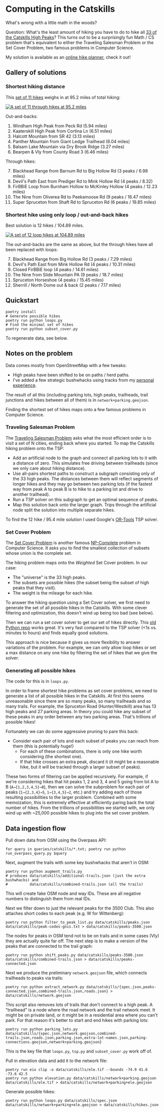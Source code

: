# Computing in the Catskills

What's wrong with a little math in the woods?

Question: What's the least amount of hiking you have to do to hike all [33 of the Catskills High Peaks][peaks]? This turns out to be a surprisingly fun Math / CS problem that's equivalent to either the Traveling Salesman Problem or the Set Cover Problem, two famous problems in Computer Science.

My solution is available as an [online hike planner][planner], check it out!

## Gallery of solutions

### Shortest hiking distance

This [set of 11 hikes][geojson-95.2] weighs in at 95.2 miles of total hiking:

[![A set of 11 through hikes at 95.2 miles](/gallery/11-through-hikes-95.2-miles.png)][geojson-95.2]

Out-and-backs:

1. Windham High Peak from Peck Rd (5.94 miles)
1. Kaaterskill High Peak from Cortina Ln (6.51 miles)
1. Halcott Mountain from SR 42 (3.13 miles)
1. Panther Mountain from Giant Ledge Trailhead (6.04 miles)
1. Balsam Lake Mountain via Dry Brook Ridge (3.27 miles)
1. Bearpen & Vly from County Road 3 (6.46 miles)

Through hikes:

7. Blackhead Range from Barnum Rd to Big Hollow Rd (3 peaks / 6.98 miles)
7. Devil's Path East from Prediger Rd to Mink Hollow Rd (4 peaks / 8.32)
7. FirBBiE Loop from Burnham Hollow to McKinley Hollow (4 peaks / 12.23 miles)
7. The Nine from Oliverea Rd to Peekamoose Rd (9 peaks / 16.47 miles)
7. Super Spruceton from Shaft Rd to Spruceton Rd (6 peaks / 19.85 miles)

### Shortest hike using only loop / out-and-back hikes

Best solution is 12 hikes / 104.89 miles.

[![A set of 12 loop hikes at 104.89 miles](/gallery/12-loop-hikes-104.9-miles.png)][geojson-104.9]

The out-and-backs are the same as above, but the through hikes have all been replaced with loops:

7. Blackhead Range from Big Hollow Rd (3 peaks / 7.29 miles)
7. Devil's Path East from Mink Hollow Rd (4 peaks / 10.31 miles)
7. Closed FirBBiE loop (4 peaks / 14.61 miles)
7. The Nine from Slide Mountain PA (9 peaks / 18.7 miles)
7. Spruceton Horseshoe (4 peaks / 15.45 miles)
7. Sherrill / North Dome out & back (2 peaks / 7.17 miles)

## Quickstart

    poetry install
    # Generate possible hikes
    poetry run python loops.py
    # Find the minimal set of hikes
    poetry run python subset_cover.py

To regenerate data, see below.

## Notes on the problem

Data comes mostly from OpenStreetMap with a few tweaks:

- High peaks have been shifted to be on paths / herd paths.
- I've added a few strategic bushwhacks using tracks from my [personal experience][blog].

The result of all this (including parking lots, high peaks, trailheads, trail junctions and hikes between all of them) is in `network+parking.geojson`.

Finding the shortest set of hikes maps onto a few famous problems in Computer Science.

### Traveling Salesman Problem

The [Traveling Salesman Problem][tsp] asks what the most efficient order is to visit a set of N cities, ending back where you started. To map the Catskills hiking problem onto the TSP:

- Add an artificial node to the graph and connect all parking lots to it with a distance of zero. This simulates free driving between trailheads (since we only care about hiking distance).
- Use all-pairs shortest paths to construct a subgraph consisting only of the 33 high peaks. The distances between them will reflect segments of longer hikes and they may go between two parking lots (if the fastest way from peak A to peak B is to hike to a parking lot and drive to another trailhead).
- Run a TSP solver on this subgraph to get an optimal sequence of peaks.
- Map this solution back onto the larger graph. Trips through the artificial node split the solution into multiple separate hikes.

To find the 12 hike / 95.4 mile solution I used Google's [OR-Tools] TSP solver.

### Set Cover Problem

The [Set Cover Problem][scp] is another famous [NP-Complete] problem in Computer Science. It asks you to find the smallest collection of subsets whose union is the complete set.

The hiking problem maps onto the _Weighted_ Set Cover problem. In our case:

- The "universe" is the 33 high peaks.
- The subsets are possible hikes (the subset being the subset of high peaks that they visit).
- The weight is the mileage for each hike.

To answer the hiking question using a Set Cover solver, we first need to generate the set of all possible hikes in the Catskills. With some clever filtering and optimization, this doesn't wind up being too bad (see below).

Then we can run a set cover solver to get our set of hikes directly. This [old Python repo][SetCoverPy] works great. It's very fast compared to the TSP solver (<1s vs. minutes to hours) and finds equally good solutions.

This approach is nice because it gives us more flexibility to answer variations of the problem. For example, we can only allow loop hikes or set a max distance on any one hike by filtering the set of hikes that we give the solver.

### Generating all possible hikes

The code for this is in `loops.py`.

In order to frame shortest hike problems as set cover problems, we need to generate a list of all possible hikes in the Catskills. At first this seems unreasonable since there are so many peaks, so many trailheads and so many trails. For example, the Spruceton Road (Hunter/Westkill) area has 13 high peaks and 27 parking areas. In theory you could hike any subset of these peaks in any order between any two parking areas. That's trillions of possible hikes!

Fortunately we can do some aggressive pruning to pare this back:

- Consider each pair of lots and each subset of peaks you can reach from them (this is potentially huge!)
  - For each of these combinations, there is only one hike worth considering (the shortest one).
  - If that hike crosses an extra peak, discard it (it might be a reasonable hike, but it will be tracked through a larger subset of peaks).

These two forms of filtering can be applied recursively. For example, if we're considering hikes that hit peaks 1, 2 and 3, 4 and 5 going from lot A to B (`A→{1,2,3,4,5}→B`), then we can solve the subproblem for each pair of peaks (`1→{2,3,4}→5`, `1→{3,4,5}→2`, etc.) and try adding each of those resulting possibilities to the larger problem. Combined with some memoization, this is extremely effective at efficiently paring back the total number of hikes. From the trillions of possibilities we started with, we only wind up with ~25,000 possible hikes to plug into the set cover problem.

## Data ingestion flow

Pull down data from OSM using the Overpass API:

    for query in queries/catskills/*.txt; poetry run python run_overpass_query.py $query

Next, augment the trails with some key bushwhacks that aren't in OSM:

    poetry run python augment_trails.py
    # produces data/catskills/additional-trails.json (just the extra bushwhacks) and
    #          data/catskills/combined-trails.json (all the trails)

This will create fake OSM node and way IDs. These are all negative numbers to distinguish them from real IDs.

Next we filter down to just the relevant peaks for the 3500 Club. This also attaches short codes to each peak (e.g. W for Wittenberg):

    poetry run python filter_to_peak_list.py data/catskills/peaks.json data/catskills/peak-codes-gnis.txt > data/catskills/peaks-3500.json

The nodes for peaks in OSM tend not to be on trails and in some cases (Vly) they are actually quite far off. The next step is to make a version of the peaks that are connected to the trail graph:

    poetry run python shift_peaks.py data/catskills/peaks-3500.json data/catskills/combined-trails.json > data/catskills/peaks-connected.json

Next we produce the preliminary `network.geojson` file, which connects trailheads to peaks via trails:

    poetry run python extract_network.py data/catskills/{spec.json,peaks-connected.json,combined-trails.json,roads.json} > data/catskills/network.geojson

This script also removes lots of trails that don't connect to a high peak. A "trailhead" is a node where the road network and the trail network meet. It might be on private land, or it might be in a residential area where you can't park. For that reason it's better to start and end hikes with parking lots:

    poetry run python parking_lots.py data/catskills/{spec.json,network.geojson,combined-trails.json,roads.json,parking.json,extra-lot-names.json,parking-connections.geojson,network+parking.geojson}

This is the key file that `loops.py`, `tsp.py` and `subset_cover.py` work off of.

Pull in elevation data and add it to the network file:

    poetry run eio clip -o data/catskills/ele.tif --bounds -74.9 41.6 -73.6 42.5
    poetry run python elevation.py data/catskills/network+parking.geojson data/catskills/ele.tif > data/catskills/network+parking+ele.geojson

Generate possible hikes:

    poetry run python loops.py data/catskills/spec.json data/catskills/network+parking+ele.geojson > data/catskills/hikes.json

[peaks]: http://catskill-3500-club.org/peaks.php
[geojson-95.2]: https://geojson.io/#id=github:danvk/computing-in-the-catskills/blob/main/gallery/11-through-hikes-95.2-miles.geojson
[geojson-104.9]: https://geojson.io/#id=github:danvk/computing-in-the-catskills/blob/main/gallery/12-loop-hikes-104.9-miles.geojson
[blog]: https://www.danvk.org/catskills/
[tsp]: https://en.wikipedia.org/wiki/Travelling_salesman_problem
[or-tools]: https://developers.google.com/optimization/routing/tsp
[scp]: https://en.wikipedia.org/wiki/Set_cover_problem
[np-complete]: https://en.wikipedia.org/wiki/NP-completeness
[SetCoverPy]: https://github.com/guangtunbenzhu/SetCoverPy
[planner]: https://www.danvk.org/catskills/map/planner/
